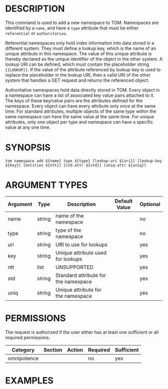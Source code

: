 # DESCRIPTION

This command is used to add a new namespace to TOM. Namespaces are
identified by a `name`, and have a `type` attribute that must be either
`referential` or `authoritative`.

Referential namespaces only hold index information into data stored in a
different system. They must define a lookup key, which is the name of an
unique attribute in this namespace. The value of this unique attribute is
thereby declared as the unique identifier of the object in the other
system. A lookup URI can be defined, which must contain the placeholder
string `{{LOOKUP}}`. If the value of the attribute referenced by
lookup-key is used to replace the placeholder in the lookup URI, then a
valid URI of the other system that handles a GET request and returns the
referenced object.

Authoritative namespaces hold data directly stored in TOM. Every object in a
namespace can have a list of associated key value pairs attached to it. The
keys of these key/value pairs are the attributes defined for the namespace.
Every object can have every attribute only once at the same time. For
standard attributes, multiple objects of the same type within the same
namespace can have the same value at the same time. For unique attributes, only
one object per type and namespace can have a specific value at any one time.

# SYNOPSIS

```
tom namespace add ${name} type ${type} [lookup-uri ${uri}] [lookup-key ${key}] [entities ${ntt}] [std-attr ${std}] [uniq-attr ${uniq}]
```

# ARGUMENT TYPES

Argument | Type | Description | Default Value | Optional
 ------- | ---- | ----------- | ------------- | --------
name | string | name of the namespace | | no
type | string | type of the namespace | | no
uri | string | URI to use for lookups | | yes
key | string | Unique attribute used for lookups | | yes
ntt | list | UNSUPPORTED | | yes
std | string | Standard attribute for the namespace | | yes
uniq | string | Unique attribute for the namespace | | yes

# PERMISSIONS

The request is authorized if the user either has at least one
sufficient or all required permissions.

Category | Section | Action | Required | Sufficient
 ------- | ------- | ------ | -------- | ----------
omnipotence | | | no | yes

# EXAMPLES

```
```
